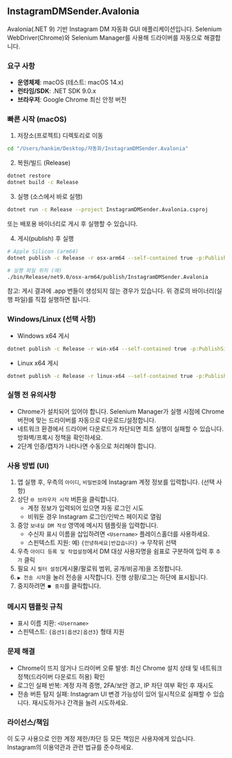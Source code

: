 ## InstagramDMSender.Avalonia

Avalonia(.NET 9) 기반 Instagram DM 자동화 GUI 애플리케이션입니다. Selenium WebDriver(Chrome)와 Selenium Manager를 사용해 드라이버를 자동으로 해결합니다.

### 요구 사항
- **운영체제**: macOS (테스트: macOS 14.x)
- **런타임/SDK**: .NET SDK 9.0.x
- **브라우저**: Google Chrome 최신 안정 버전

### 빠른 시작 (macOS)
1) 저장소(프로젝트) 디렉토리로 이동
```bash
cd "/Users/hankim/Desktop/자동화/InstagramDMSender.Avalonia"
```

2) 복원/빌드 (Release)
```bash
dotnet restore
dotnet build -c Release
```

3) 실행 (소스에서 바로 실행)
```bash
dotnet run -c Release --project InstagramDMSender.Avalonia.csproj
```

또는 배포용 바이너리로 게시 후 실행할 수 있습니다.

4) 게시(publish) 후 실행
```bash
# Apple Silicon (arm64)
dotnet publish -c Release -r osx-arm64 --self-contained true -p:PublishSingleFile=true -p:IncludeNativeLibrariesForSelfExtract=true

# 실행 파일 위치 (예)
./bin/Release/net9.0/osx-arm64/publish/InstagramDMSender.Avalonia
```

참고: 게시 결과에 .app 번들이 생성되지 않는 경우가 있습니다. 위 경로의 바이너리(실행 파일)를 직접 실행하면 됩니다.

### Windows/Linux (선택 사항)
- Windows x64 게시
```bash
dotnet publish -c Release -r win-x64 --self-contained true -p:PublishSingleFile=true
```

- Linux x64 게시
```bash
dotnet publish -c Release -r linux-x64 --self-contained true -p:PublishSingleFile=true -p:IncludeNativeLibrariesForSelfExtract=true
```

### 실행 전 유의사항
- Chrome가 설치되어 있어야 합니다. Selenium Manager가 실행 시점에 Chrome 버전에 맞는 드라이버를 자동으로 다운로드/설정합니다.
- 네트워크 환경에서 드라이버 다운로드가 차단되면 최초 실행이 실패할 수 있습니다. 방화벽/프록시 정책을 확인하세요.
- 2단계 인증/캡차가 나타나면 수동으로 처리해야 합니다.

### 사용 방법 (UI)
1) 앱 실행 후, 우측의 `아이디`, `비밀번호`에 Instagram 계정 정보를 입력합니다. (선택 사항)
2) 상단 `🌐 브라우저 시작` 버튼을 클릭합니다.
   - 계정 정보가 입력되어 있으면 자동 로그인 시도
   - 비워둔 경우 Instagram 로그인/인박스 페이지로 열림
3) 중앙 `보내실 DM 작성` 영역에 메시지 템플릿을 입력합니다.
   - 수신자 표시 이름을 삽입하려면 `<Username>` 플레이스홀더를 사용하세요.
   - 스핀텍스트 지원: 예) `{안녕하세요|반갑습니다}` → 무작위 선택
4) 우측 `아이디 등록 및 작업설정`에서 DM 대상 사용자명을 쉼표로 구분하여 입력 후 `추가` 클릭
5) 필요 시 `필터 설정`(게시물/팔로워 범위, 공개/비공개)을 조정합니다.
6) `▶️ 전송 시작`을 눌러 전송을 시작합니다. 진행 상황/로그는 하단에 표시됩니다.
7) 중지하려면 `⏹️ 중지`를 클릭합니다.

### 메시지 템플릿 규칙
- 표시 이름 치환: `<Username>`
- 스핀텍스트: `{옵션1|옵션2|옵션3}` 형태 지원

### 문제 해결
- Chrome이 뜨지 않거나 드라이버 오류 발생: 최신 Chrome 설치 상태 및 네트워크 정책(드라이버 다운로드 허용) 확인
- 로그인 실패 반복: 계정 자격 증명, 2FA/보안 경고, IP 차단 여부 확인 후 재시도
- 전송 버튼 탐지 실패: Instagram UI 변경 가능성이 있어 일시적으로 실패할 수 있습니다. 재시도하거나 간격을 늘려 시도하세요.

### 라이선스/책임
이 도구 사용으로 인한 계정 제한/차단 등 모든 책임은 사용자에게 있습니다. Instagram의 이용약관과 관련 법규를 준수하세요.


